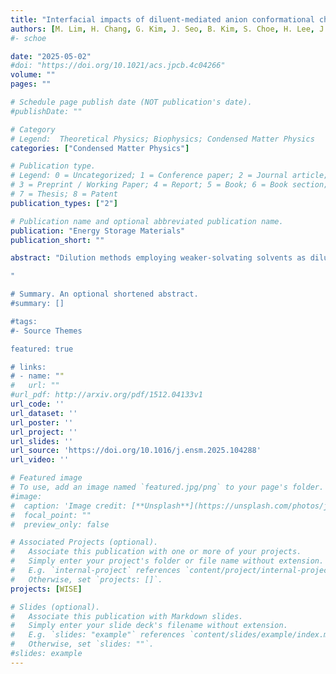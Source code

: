 ```yaml
---
title: "Interfacial impacts of diluent-mediated anion conformational changes in locally concentrated ionic liquid electrolytes"
authors: [M. Lim, H. Chang, G. Kim, J. Seo, B. Kim, S. Choe, H. Lee, J. Moon, H. Lee]
#- schoe

date: "2025-05-02"
#doi: "https://doi.org/10.1021/acs.jpcb.4c04266"
volume: ""
pages: ""

# Schedule page publish date (NOT publication's date).
#publishDate: ""

# Category
# Legend:  Theoretical Physics; Biophysics; Condensed Matter Physics
categories: ["Condensed Matter Physics"]

# Publication type.
# Legend: 0 = Uncategorized; 1 = Conference paper; 2 = Journal article;
# 3 = Preprint / Working Paper; 4 = Report; 5 = Book; 6 = Book section;
# 7 = Thesis; 8 = Patent
publication_types: ["2"]

# Publication name and optional abbreviated publication name.
publication: "Energy Storage Materials"
publication_short: ""

abstract: "Dilution methods employing weaker-solvating solvents as diluents have shown promise in reducing the viscosity of liquid electrolytes without disrupting the coordination between Li⁺ and anions. However, diluents alter the FSI− coordination conformation in locally concentrated ionic liquid electrolytes (LCILEs2) by occupying the interstitial space between the Li+−FSI− complex and Pyr13+. The Li+−FSI− bond exhibits various energy states depending on the anion coordination conformation. By regulating the dilution extent, the HOMO level can be reduced, enabling higher voltage tolerance with fewer side reactions. Given that reinforcing the Li+−FSI− binding can contribute to reducing the HOMO level, TTE in-between Pyr13+ and FSI− possibly changes the anion conformation from bidentate to ambidentate coordination. Furthermore, moderate dilution promoting bidentate coordination facilitates the formation of a LiF-rich solid-electrolyte interphase (SEI3). Herein, we present an optimally diluted CILE (LCILE-T1) that demonstrates superior cycle stability in a pouch-type full cell operating at 4.7 V, achieving over 240 cycles."

"

# Summary. An optional shortened abstract.
#summary: []

#tags:
#- Source Themes

featured: true

# links:
# - name: ""
#   url: ""
#url_pdf: http://arxiv.org/pdf/1512.04133v1
url_code: ''
url_dataset: ''
url_poster: ''
url_project: ''
url_slides: ''
url_source: 'https://doi.org/10.1016/j.ensm.2025.104288'
url_video: ''

# Featured image
# To use, add an image named `featured.jpg/png` to your page's folder.
#image:
#  caption: 'Image credit: [**Unsplash**](https://unsplash.com/photos/jdD8gXaTZsc)'
#  focal_point: ""
#  preview_only: false

# Associated Projects (optional).
#   Associate this publication with one or more of your projects.
#   Simply enter your project's folder or file name without extension.
#   E.g. `internal-project` references `content/project/internal-project/index.md`.
#   Otherwise, set `projects: []`.
projects: [WISE]

# Slides (optional).
#   Associate this publication with Markdown slides.
#   Simply enter your slide deck's filename without extension.
#   E.g. `slides: "example"` references `content/slides/example/index.md`.
#   Otherwise, set `slides: ""`.
#slides: example
---
```



